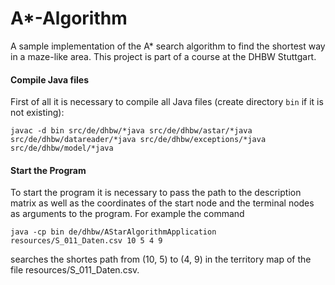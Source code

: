 # A*-Algorithm
A sample implementation of the A* search algorithm to find the shortest way in a maze-like area. This project is part of a course at the DHBW Stuttgart. 

#### Compile Java files

First of all it is necessary to compile all Java files (create directory `bin` if it is not existing):

`javac -d bin src/de/dhbw/*java src/de/dhbw/astar/*java src/de/dhbw/datareader/*java src/de/dhbw/exceptions/*java src/de/dhbw/model/*java`

#### Start the Program

To start the program it is necessary to pass the path to the description matrix as well as the coordinates of the start node and the terminal nodes as arguments to the program. For example the command

`java -cp bin de/dhbw/AStarAlgorithmApplication resources/S_011_Daten.csv 10 5 4 9`

searches the shortes path from (10, 5) to (4, 9) in the territory map of the file resources/S_011_Daten.csv.